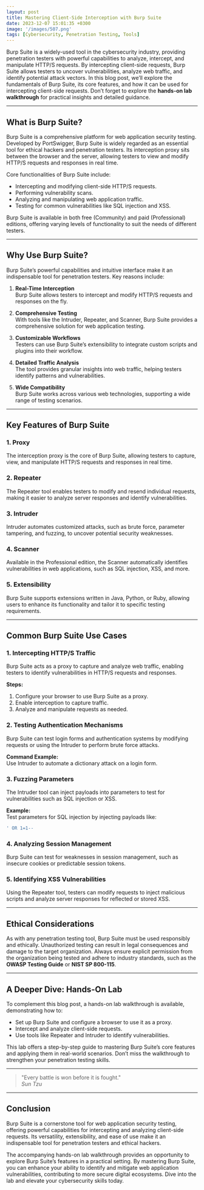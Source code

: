 ```yaml
---
layout: post
title: Mastering Client-Side Interception with Burp Suite
date: 2023-12-07 15:01:35 +0300
image: '/images/507.png'
tags: [Cybersecurity, Penetration Testing, Tools]
---
```


Burp Suite is a widely-used tool in the cybersecurity industry, providing penetration testers with powerful capabilities to analyze, intercept, and manipulate HTTP/S requests. By intercepting client-side requests, Burp Suite allows testers to uncover vulnerabilities, analyze web traffic, and identify potential attack vectors. In this blog post, we’ll explore the fundamentals of Burp Suite, its core features, and how it can be used for intercepting client-side requests. Don’t forget to explore the **hands-on lab walkthrough** for practical insights and detailed guidance.

---

## What is Burp Suite?

Burp Suite is a comprehensive platform for web application security testing. Developed by PortSwigger, Burp Suite is widely regarded as an essential tool for ethical hackers and penetration testers. Its interception proxy sits between the browser and the server, allowing testers to view and modify HTTP/S requests and responses in real time.

Core functionalities of Burp Suite include:
- Intercepting and modifying client-side HTTP/S requests.  
- Performing vulnerability scans.  
- Analyzing and manipulating web application traffic.  
- Testing for common vulnerabilities like SQL injection and XSS.  

Burp Suite is available in both free (Community) and paid (Professional) editions, offering varying levels of functionality to suit the needs of different testers.

---

## Why Use Burp Suite?

Burp Suite’s powerful capabilities and intuitive interface make it an indispensable tool for penetration testers. Key reasons include:

1. **Real-Time Interception**  
   Burp Suite allows testers to intercept and modify HTTP/S requests and responses on the fly.

2. **Comprehensive Testing**  
   With tools like the Intruder, Repeater, and Scanner, Burp Suite provides a comprehensive solution for web application testing.

3. **Customizable Workflows**  
   Testers can use Burp Suite’s extensibility to integrate custom scripts and plugins into their workflow.

4. **Detailed Traffic Analysis**  
   The tool provides granular insights into web traffic, helping testers identify patterns and vulnerabilities.

5. **Wide Compatibility**  
   Burp Suite works across various web technologies, supporting a wide range of testing scenarios.

---

## Key Features of Burp Suite

### 1. **Proxy**
The interception proxy is the core of Burp Suite, allowing testers to capture, view, and manipulate HTTP/S requests and responses in real time.

### 2. **Repeater**
The Repeater tool enables testers to modify and resend individual requests, making it easier to analyze server responses and identify vulnerabilities.

### 3. **Intruder**
Intruder automates customized attacks, such as brute force, parameter tampering, and fuzzing, to uncover potential security weaknesses.

### 4. **Scanner**
Available in the Professional edition, the Scanner automatically identifies vulnerabilities in web applications, such as SQL injection, XSS, and more.

### 5. **Extensibility**
Burp Suite supports extensions written in Java, Python, or Ruby, allowing users to enhance its functionality and tailor it to specific testing requirements.

---

## Common Burp Suite Use Cases

### 1. **Intercepting HTTP/S Traffic**
Burp Suite acts as a proxy to capture and analyze web traffic, enabling testers to identify vulnerabilities in HTTP/S requests and responses.

**Steps:**
1. Configure your browser to use Burp Suite as a proxy.
2. Enable interception to capture traffic.
3. Analyze and manipulate requests as needed.

### 2. **Testing Authentication Mechanisms**
Burp Suite can test login forms and authentication systems by modifying requests or using the Intruder to perform brute force attacks.

**Command Example:**  
Use Intruder to automate a dictionary attack on a login form.

### 3. **Fuzzing Parameters**
The Intruder tool can inject payloads into parameters to test for vulnerabilities such as SQL injection or XSS.

**Example:**  
Test parameters for SQL injection by injecting payloads like:
```sql
' OR 1=1--
```

### 4. **Analyzing Session Management**
Burp Suite can test for weaknesses in session management, such as insecure cookies or predictable session tokens.

### 5. **Identifying XSS Vulnerabilities**
Using the Repeater tool, testers can modify requests to inject malicious scripts and analyze server responses for reflected or stored XSS.

---

## Ethical Considerations

As with any penetration testing tool, Burp Suite must be used responsibly and ethically. Unauthorized testing can result in legal consequences and damage to the target organization. Always ensure explicit permission from the organization being tested and adhere to industry standards, such as the **OWASP Testing Guide** or **NIST SP 800-115**.

---

## A Deeper Dive: Hands-On Lab

To complement this blog post, a hands-on lab walkthrough is available, demonstrating how to:
- Set up Burp Suite and configure a browser to use it as a proxy.
- Intercept and analyze client-side requests.
- Use tools like Repeater and Intruder to identify vulnerabilities.

This lab offers a step-by-step guide to mastering Burp Suite’s core features and applying them in real-world scenarios. Don’t miss the walkthrough to strengthen your penetration testing skills.

---

> "Every battle is won before it is fought."  
> <cite>Sun Tzu</cite>

---

## Conclusion

Burp Suite is a cornerstone tool for web application security testing, offering powerful capabilities for intercepting and analyzing client-side requests. Its versatility, extensibility, and ease of use make it an indispensable tool for penetration testers and ethical hackers.

The accompanying hands-on lab walkthrough provides an opportunity to explore Burp Suite’s features in a practical setting. By mastering Burp Suite, you can enhance your ability to identify and mitigate web application vulnerabilities, contributing to more secure digital ecosystems. Dive into the lab and elevate your cybersecurity skills today.
